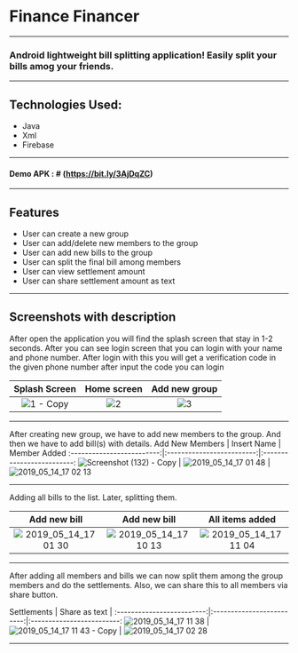 # Finance Financer
---
### Android lightweight bill splitting application! Easily split your bills amog your friends.
---
## Technologies Used:

* Java
* Xml
* Firebase
---
#### Demo APK : # (https://bit.ly/3AjDqZC)
---
## Features

* User can create a new group
* User can add/delete new members to the group
* User can add new bills to the group
* User can split the final bill among members
* User can view settlement amount
* User can share settlement amount as text
---
## Screenshots with description

After open the application you will find the splash screen that stay in 1-2 seconds. After you can see login screen that you can login with your name and phone number. After login with this you will get a verification code in the given phone number after input the code you can login

Splash Screen             |  Home screen | Add new group
:-------------------------:|:-------------------------:|:-------------------------:
![1 - Copy](https://i.postimg.cc/HsnQfjTc/Screenshot-20210701-224432.jpg)  |  ![2](https://i.postimg.cc/QdWcdP9j/Screenshot-20210701-224435.jpg) | ![3](https://i.postimg.cc/66YrjCxx/Screenshot-20210701-224442.jpg)

---

After creating new group, we have to add new members to the group. And then we have to add bill(s) with details.
Add New Members |  Insert Name | Member Added
:-------------------------:|:-------------------------:|:-------------------------:
![Screenshot (132) - Copy](https://i.postimg.cc/ZKWdwgL6/Screenshot-20210701-224447.jpg) | ![2019_05_14_17 01 48](https://i.postimg.cc/g0F8XD88/Screenshot-20210701-224453.jpg) | ![2019_05_14_17 02 13](https://i.postimg.cc/2jcWFmnz/Screenshot-20210701-224519.jpg)

---

Adding all bills to the list. Later, splitting them.

Add new bill             |  Add new bill | All items added
:-------------------------:|:-------------------------:|:-------------------------:
![2019_05_14_17 01 30](https://i.postimg.cc/tT96D4rg/Screenshot-20210701-224537.jpg)  |  ![2019_05_14_17 10 13](https://i.postimg.cc/mrYMQHyq/Screenshot-20210701-224606.jpg) | ![2019_05_14_17 11 04](https://i.postimg.cc/L5bZHBmq/Screenshot-20210701-224611.jpg)

---

After adding all members and bills we can now split them among the group members and do the settlements. Also, we can share this to all members via share button.

Settlements   |  Share as text | 
:-------------------------:|:-------------------------:|:-------------------------:
![2019_05_14_17 11 38](https://i.postimg.cc/SRsMFtbF/Screenshot-20210701-224618.jpg)  |  ![2019_05_14_17 11 43 - Copy](https://i.postimg.cc/kG8M6k8d/Screenshot-20210701-233656.jpg) | ![2019_05_14_17 02 28]()

---
